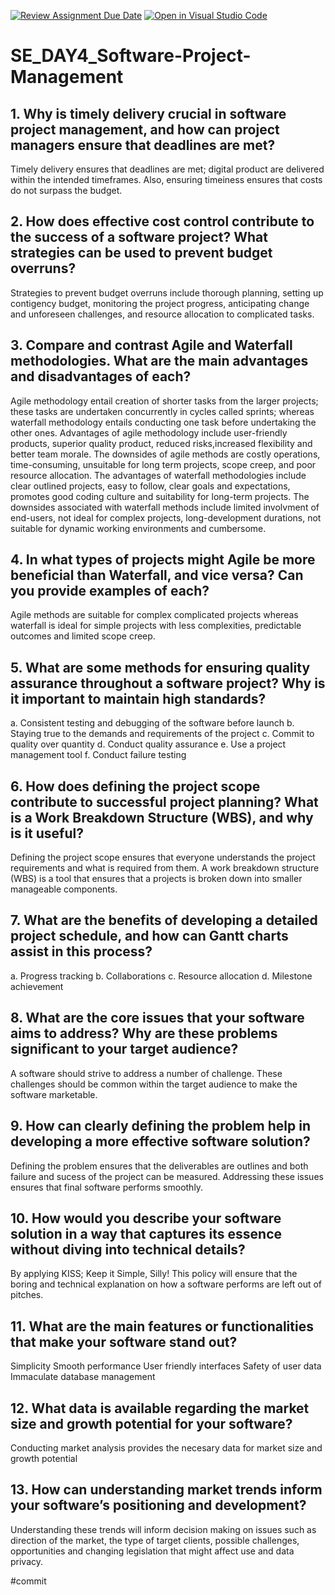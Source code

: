 [![Review Assignment Due Date](https://classroom.github.com/assets/deadline-readme-button-22041afd0340ce965d47ae6ef1cefeee28c7c493a6346c4f15d667ab976d596c.svg)](https://classroom.github.com/a/9pw6JKcu)
[![Open in Visual Studio Code](https://classroom.github.com/assets/open-in-vscode-2e0aaae1b6195c2367325f4f02e2d04e9abb55f0b24a779b69b11b9e10269abc.svg)](https://classroom.github.com/online_ide?assignment_repo_id=16761156&assignment_repo_type=AssignmentRepo)
# SE_DAY4_Software-Project-Management
## 1. Why is timely delivery crucial in software project management, and how can project managers ensure that deadlines are met?
Timely delivery ensures that deadlines are met; digital product are delivered within the intended timeframes. Also, ensuring timeiness ensures that costs do not surpass the budget. 
## 2. How does effective cost control contribute to the success of a software project? What strategies can be used to prevent budget overruns?
Strategies to prevent budget overruns include thorough planning, setting up contigency budget, monitoring the project progress, anticipating change and unforeseen challenges, and resource allocation to complicated tasks. 
## 3. Compare and contrast Agile and Waterfall methodologies. What are the main advantages and disadvantages of each?
Agile methodology entail creation of shorter tasks from the larger projects; these tasks are undertaken concurrently in cycles called sprints; whereas waterfall methodology entails conducting one task before undertaking the other ones. Advantages of agile methodology include user-friendly products, superior quality product, reduced risks,increased flexibility and better team morale. The downsides of agile methods are costly operations, time-consuming, unsuitable for long term projects, scope creep, and poor resource allocation. The advantages of waterfall methodologies include clear outlined projects, easy to follow, clear goals and expectations, promotes good coding culture and suitability for long-term projects. The downsides associated with waterfall methods include limited involvment of end-users, not ideal for complex projects, long-development durations, not suitable for dynamic working environments and cumbersome. 
## 4. In what types of projects might Agile be more beneficial than Waterfall, and vice versa? Can you provide examples of each?
Agile methods are suitable for complex complicated projects whereas waterfall is ideal for simple projects with less complexities, predictable outcomes and limited scope creep. 
## 5. What are some methods for ensuring quality assurance throughout a software project? Why is it important to maintain high standards?
a. Consistent testing and debugging of the software before launch
b. Staying true to the demands and requirements of the project 
c. Commit to quality over quantity
d. Conduct quality assurance
e. Use a project management tool 
f. Conduct failure testing 
## 6. How does defining the project scope contribute to successful project planning? What is a Work Breakdown Structure (WBS), and why is it useful?
Defining the project scope ensures that everyone understands the project requirements and what is required from them. A work breakdown structure (WBS) is a tool that ensures that a projects is broken down into smaller manageable components. 
## 7. What are the benefits of developing a detailed project schedule, and how can Gantt charts assist in this process?
a. Progress tracking 
b. Collaborations
c. Resource allocation 
d. Milestone achievement 
## 8. What are the core issues that your software aims to address? Why are these problems significant to your target audience?
A software should strive to address a number of challenge. These challenges should be common within the target audience to make the software marketable. 
## 9. How can clearly defining the problem help in developing a more effective software solution?
Defining the problem ensures that the deliverables are outlines and both failure and sucess of the project can be measured. Addressing these issues ensures that final software performs smoothly. 
## 10. How would you describe your software solution in a way that captures its essence without diving into technical details?
By applying KISS; Keep it Simple, Silly! This policy will ensure that the boring and technical explanation on how a software performs are left out of pitches. 
## 11. What are the main features or functionalities that make your software stand out?
Simplicity 
Smooth performance 
User friendly interfaces
Safety of user data
Immaculate database management 
## 12. What data is available regarding the market size and growth potential for your software?
Conducting market analysis provides the necesary data for market size and growth potential
## 13. How can understanding market trends inform your software’s positioning and development?
Understanding these trends will inform decision making on issues such as direction of the market, the type of target clients, possible challenges, opportunities and changing legislation that might affect use and data privacy. 


#commit